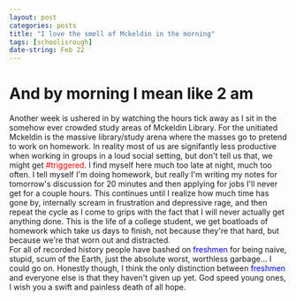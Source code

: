 ```yaml
---
layout: post
categories: posts
title: "I love the smell of Mckeldin in the morning"
tags: [schoolisrough]
date-string: Feb 22
---
```

# And by morning I mean like 2 am
Another week is ushered in by watching the hours tick away as I sit in the somehow ever crowded study areas of Mckeldin Library. For the unitiated Mckeldin is the massive library/study arena where the masses go to pretend to work on homework. In reality most of us are signifantly less productive when working in groups in a loud social setting, but don't tell us that, we might get <span style="color:red">#triggered</span>. I find myself here much too late at night, much too often. I tell myself I'm doing homework, but really I'm writing my notes for tomorrow's discussion for 20 minutes and then applying for jobs I'll never get for a couple hours. This continues until I realize how much time has gone by, internally scream in frustration and depressive rage, and then repeat the cycle as I come to grips with the fact that I will never actually get anything done. This is the life of a college student, we get boatloads of homework which take us days to finish, not because they're that hard, but because we're that worn out and distracted. 
<br/>
For all of recorded history people have bashed on <span style="color:blue">freshmen</span> for being naive, stupid, scum of the Earth, just the absolute worst, worthless garbage... I could go on. Honestly though, I think the only distinction between <span style="color:blue">freshmen</span> and everyone else is that they haven't given up yet. God speed young ones, I wish you a swift and painless death of all hope.